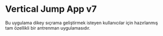 # Vertical Jump App v7

Bu uygulama dikey sıçrama geliştirmek isteyen kullanıcılar için hazırlanmış tam özellikli bir antrenman uygulamasıdır.